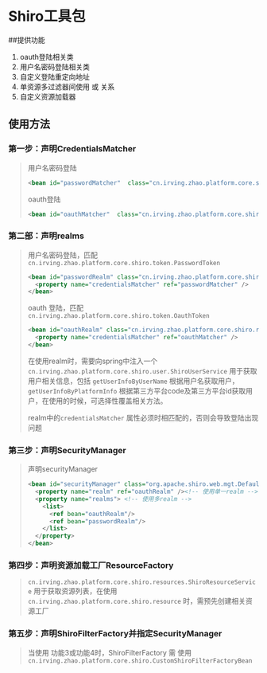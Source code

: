 # Shiro工具包
##提供功能

1. oauth登陆相关类
2. 用户名密码登陆相关类
3. 自定义登陆重定向地址
4. 单资源多过滤器间使用 或 关系
5. 自定义资源加载器

## 使用方法

### 第一步：声明CredentialsMatcher
> 用户名密码登陆
>
> ```xml
> <bean id="passwordMatcher"  class="cn.irving.zhao.platform.core.shiro.matcher.PasswordCredentialsMatcher" />
> ```
>
> oauth登陆
>
> ```xml
> <bean id="oauthMatcher"  class="cn.irving.zhao.platform.core.shiro.matcher.OauthCredentialsMatcher" />
> ```

### 第二部：声明realms

> 用户名密码登陆，匹配`cn.irving.zhao.platform.core.shiro.token.PasswordToken`
>
> ```xml
> <bean id="passwordRealm" class="cn.irving.zhao.platform.core.shiro.realm.PasswordAuthorizingRealm">
>   <property name="credentialsMatcher" ref="passwordMatcher" />
> </bean>
> ```
>
> oauth 登陆，匹配 `cn.irving.zhao.platform.core.shiro.token.OauthToken`
>
> ```xml
> <bean id="oauthRealm" class="cn.irving.zhao.platform.core.shiro.realm.OauthAuthorizingRealm">
>   <property name="credentialsMatcher" ref="oauthMatcher" />
> </bean>
> ```
>
> 在使用realm时，需要向spring中注入一个` cn.irving.zhao.platform.core.shiro.user.ShiroUserService` 用于获取用户相关信息，包括 `getUserInfoByUserName` 根据用户名获取用户，`getUserInfoByPlatformInfo` 根据第三方平台code及第三方平台id获取用户，在使用的时候，可选择性覆盖相关方法。
>
> realm中的`credentialsMatcher` 属性必须时相匹配的，否则会导致登陆出现问题

### 第三步：声明SecurityManager

> 声明securityManager
>
> ```xml
> <bean id="securityManager" class="org.apache.shiro.web.mgt.DefaultWebSecurityManager">
>   <property name="realm" ref="oauthRealm" /><!-- 使用单一realm -->
>   <property name="realms"> <!-- 使用多realm -->
>     <list>
>       <ref bean="oauthRealm"/>
>       <ref bean="passwordRealm"/>
>     </list>
>   </property>
> </bean>
> ```

### 第四步：声明资源加载工厂ResourceFactory

> `cn.irving.zhao.platform.core.shiro.resources.ShiroResourceService` 用于获取资源列表，在使用`cn.irving.zhao.platform.core.shiro.resource` 时，需预先创建相关资源工厂

### 第五步：声明ShiroFilterFactory并指定SecurityManager

> 当使用 功能3或功能4时，ShiroFilterFactory 需 使用 `cn.irving.zhao.platform.core.shiro.CustomShiroFilterFactoryBean`

